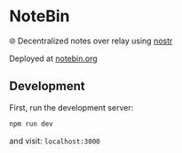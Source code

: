 # NoteBin

🌐 Decentralized notes over relay using [nostr](https://github.com/nostr-protocol/nips/blob/master/01.md)

Deployed at [notebin.org](https://www.notebin.org/)

## Development

First, run the development server:

```bash
npm run dev
```

and visit: `localhost:3000`
